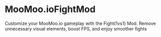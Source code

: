 # MooMoo.ioFightMod
Customize your MooMoo.io gameplay with the Fight(1vs1) Mod. Remove unnecessary visual elements, boost FPS, and enjoy smoother fights
